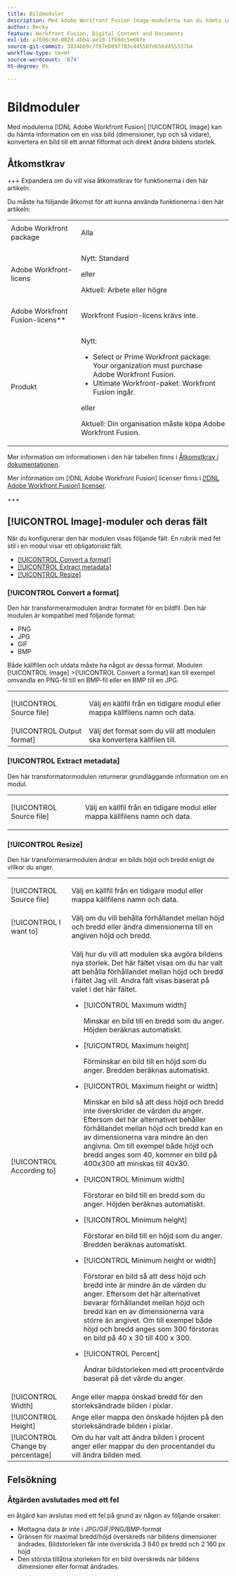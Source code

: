 ```yaml
---
title: Bildmoduler
description: Med Adobe Workfront Fusion Image-modulerna kan du hämta information om en viss bild (mått, typ o.s.v.), konvertera en bild till ett annat filformat och direkt ändra bildens storlek.
author: Becky
feature: Workfront Fusion, Digital Content and Documents
exl-id: a7696c9d-002d-4bb4-ae10-1f69dc5e66fe
source-git-commit: 3834bb9c7f07e0097783c44558fd656d455337b4
workflow-type: tm+mt
source-wordcount: '674'
ht-degree: 0%

---
```


# Bildmoduler

Med modulerna [!DNL Adobe Workfront Fusion] [!UICONTROL Image] kan du hämta information om en viss bild (dimensioner, typ och så vidare), konvertera en bild till ett annat filformat och direkt ändra bildens storlek.

## Åtkomstkrav

+++ Expandera om du vill visa åtkomstkrav för funktionerna i den här artikeln.

Du måste ha följande åtkomst för att kunna använda funktionerna i den här artikeln:

<table style="table-layout:auto">
 <col> 
 <col> 
 <tbody> 
  <tr> 
   <td role="rowheader">Adobe Workfront package</td> 
   <td> <p>Alla</p> </td> 
  </tr> 
  <tr data-mc-conditions=""> 
   <td role="rowheader">Adobe Workfront-licens</td> 
   <td> <p>Nytt: Standard</p><p>eller</p><p>Aktuell: Arbete eller högre</p> </td> 
  </tr> 
  <tr> 
   <td role="rowheader">Adobe Workfront Fusion-licens**</td> 
   <td>
   <p>Workfront Fusion-licens krävs inte.</p>
   </td> 
  </tr> 
  <tr> 
   <td role="rowheader">Produkt</td> 
   <td>
   <p>Nytt:</p> <ul><li>Select or Prime Workfront package: Your organization must purchase Adobe Workfront Fusion.</li><li>Ultimate Workfront-paket: Workfront Fusion ingår.</li></ul>
   <p>eller</p>
   <p>Aktuell: Din organisation måste köpa Adobe Workfront Fusion.</p>
   </td> 
  </tr>
 </tbody> 
</table>

Mer information om informationen i den här tabellen finns i [Åtkomstkrav i dokumentationen](/help/workfront-fusion/references/licenses-and-roles/access-level-requirements-in-documentation.md).

Mer information om [!DNL Adobe Workfront Fusion] licenser finns i [[!DNL Adobe Workfront Fusion] licenser](/help/workfront-fusion/set-up-and-manage-workfront-fusion/licensing-operations-overview/license-automation-vs-integration.md).

+++

## [!UICONTROL Image]-moduler och deras fält

När du konfigurerar den här modulen visas följande fält. En rubrik med fet stil i en modul visar ett obligatoriskt fält.

* [[!UICONTROL Convert a format]](#convert-a-format)
* [[!UICONTROL Extract metadata]](#extract-metadata)
* [[!UICONTROL Resize]](#resize)

### [!UICONTROL Convert a format]

Den här transformerarmodulen ändrar formatet för en bildfil. Den här modulen är kompatibel med följande format:

* PNG
* JPG
* GIF
* BMP

Både källfilen och utdata måste ha något av dessa format. Modulen [!UICONTROL Image] >[!UICONTROL Convert a format] kan till exempel omvandla en PNG-fil till en BMP-fil eller en BMP till en JPG.

<table style="table-layout:auto"> 
 <col data-mc-conditions=""> 
 <col data-mc-conditions=""> 
 <tbody> 
  <tr> 
   <td role="rowheader">[!UICONTROL Source file]</td> 
   <td> <p>Välj en källfil från en tidigare modul eller mappa källfilens namn och data.</p> </td> 
  </tr> 
  <tr> 
   <td role="rowheader">[!UICONTROL Output format]</td> 
   <td>Välj det format som du vill att modulen ska konvertera källfilen till. </td> 
  </tr> 
 </tbody> 
</table>

### [!UICONTROL Extract metadata]

Den här transformatormodulen returnerar grundläggande information om en modul.

<table style="table-layout:auto"> 
 <col data-mc-conditions=""> 
 <col data-mc-conditions=""> 
 <tbody> 
  <tr> 
   <td role="rowheader">[!UICONTROL Source file]</td> 
   <td> <p>Välj en källfil från en tidigare modul eller mappa källfilens namn och data.</p> </td> 
  </tr> 
 </tbody> 
</table>

### [!UICONTROL Resize]

Den här transformerarmodulen ändrar en bilds höjd och bredd enligt de villkor du anger.

<table style="table-layout:auto"> 
 <col data-mc-conditions=""> 
 <col data-mc-conditions=""> 
 <tbody> 
  <tr> 
   <td role="rowheader">[!UICONTROL Source file]</td> 
   <td> <p>Välj en källfil från en tidigare modul eller mappa källfilens namn och data.</p> </td> 
  </tr> 
  <tr> 
   <td role="rowheader">[!UICONTROL I want to]</td> 
   <td>Välj om du vill behålla förhållandet mellan höjd och bredd eller ändra dimensionerna till en angiven höjd och bredd.</td> 
  </tr> 
  <tr> 
   <td role="rowheader">[!UICONTROL According to]</td> 
   <td> <p>Välj hur du vill att modulen ska avgöra bildens nya storlek. Det här fältet visas om du har valt att behålla förhållandet mellan höjd och bredd i fältet Jag vill. Andra fält visas baserat på valet i det här fältet.</p> 
    <ul> 
     <li> <p>[!UICONTROL Maximum width]</p> <p>Minskar en bild till en bredd som du anger. Höjden beräknas automatiskt.</p> </li> 
     <li> <p>[!UICONTROL Maximum height]</p> <p>Förminskar en bild till en höjd som du anger. Bredden beräknas automatiskt.</p> </li> 
     <li> <p>[!UICONTROL Maximum height or width]</p> <p>Minskar en bild så att dess höjd och bredd inte överskrider de värden du anger. Eftersom det här alternativet behåller förhållandet mellan höjd och bredd kan en av dimensionerna vara mindre än den angivna. Om till exempel både höjd och bredd anges som 40, kommer en bild på 400x300 att minskas till 40x30.</p> </li> 
     <li> <p>[!UICONTROL Minimum width]</p> <p>Förstorar en bild till en bredd som du anger. Höjden beräknas automatiskt.</p> </li> 
     <li> <p>[!UICONTROL Minimum height]</p> <p>Förstorar en bild till en höjd som du anger. Bredden beräknas automatiskt.</p> </li> 
     <li> <p>[!UICONTROL Minimum height or width]</p> <p>Förstorar en bild så att dess höjd och bredd inte är mindre än de värden du anger. Eftersom det här alternativet bevarar förhållandet mellan höjd och bredd kan en av dimensionerna vara större än angivet. Om till exempel både höjd och bredd anges som 300 förstoras en bild på 40 x 30 till 400 x 300.</p> </li> 
     <li> <p>[!UICONTROL Percent]</p> <p>Ändrar bildstorleken med ett procentvärde baserat på det värde du anger. </p> </li> 
    </ul> </td> 
  </tr> 
  <tr> 
   <td role="rowheader">[!UICONTROL Width]</td> 
   <td>Ange eller mappa önskad bredd för den storleksändrade bilden i pixlar.</td> 
  </tr> 
  <tr> 
   <td role="rowheader">[!UICONTROL Height]</td> 
   <td>Ange eller mappa den önskade höjden på den storleksändrade bilden i pixlar.</td> 
  </tr> 
  <tr> 
   <td role="rowheader">[!UICONTROL Change by percentage]</td> 
   <td>Om du har valt att ändra bilden i procent anger eller mappar du den procentandel du vill ändra bilden med.</td> 
  </tr> 
 </tbody> 
</table>

## Felsökning

### Åtgärden avslutades med ett fel

en åtgärd kan avslutas med ett fel på grund av någon av följande orsaker:

* Mottagna data är inte i JPG/GIF/PNG/BMP-format
* Gränsen för maximal bredd/höjd överskreds när bildens dimensioner ändrades. Bildstorleken får inte överskrida 3 840 px bredd och 2 160 px höjd
* Den största tillåtna storleken för en bild överskreds när bildens dimensioner eller format ändrades.
